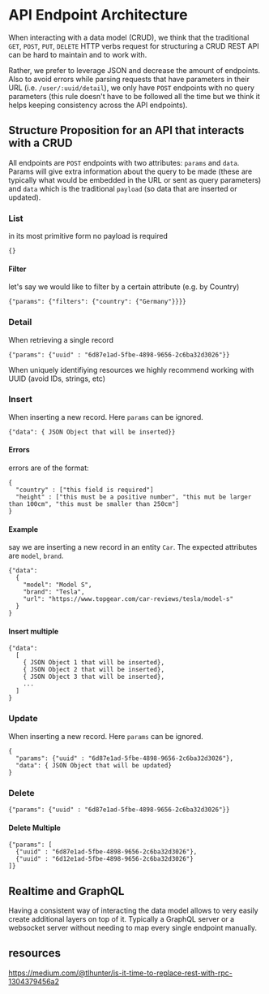 # API Endpoint Architecture

When interacting with a data model (CRUD), we think that the traditional `GET`, `POST`, `PUT`, `DELETE` HTTP verbs request for structuring a CRUD REST API can be hard to maintain and to work with.

Rather, we prefer to leverage JSON and decrease the amount of endpoints. Also to avoid errors while parsing requests that have parameters in their URL (i.e. `/user/:uuid/detail`), we only have `POST` endpoints with no query parameters (this rule doesn't have to be followed all the time but we think it helps keeping consistency across the API endpoints).

## Structure Proposition for an API that interacts with a CRUD

All endpoints are `POST` endpoints with two attributes: `params` and `data`. Params will give extra information about the query to be made (these are typically what would be embedded in the URL or sent as query parameters) and `data` which is the traditional `payload` (so data that are inserted or updated).

### List

in its most primitive form no payload is required
```
{}
```

#### Filter

let's say we would like to filter by a certain attribute (e.g. by Country)

```
{"params": {"filters": {"country": {"Germany"}}}}
```

### Detail

When retrieving a single record

```
{"params": {"uuid" : "6d87e1ad-5fbe-4898-9656-2c6ba32d3026"}}
```

When uniquely identifiying resources we highly recommend working with UUID (avoid IDs, strings, etc)

### Insert

When inserting a new record. Here `params` can be ignored.

```
{"data": { JSON Object that will be inserted}}
```

#### Errors

errors are of the format:

```
{
  "country" : ["this field is required"]
  "height" : ["this must be a positive number", "this mut be larger than 100cm", "this must be smaller than 250cm"]
}
```

#### Example

say we are inserting a new record in an entity `Car`. The expected attributes are `model`, `brand`.

```
{"data":
  {
    "model": "Model S",
    "brand": "Tesla",
    "url": "https://www.topgear.com/car-reviews/tesla/model-s"
  }
}
```

#### Insert multiple
```
{"data": 
  [
    { JSON Object 1 that will be inserted},
    { JSON Object 2 that will be inserted},
    { JSON Object 3 that will be inserted},
    ...
  ]
}
```


### Update

When inserting a new record. Here `params` can be ignored.

```
{
  "params": {"uuid" : "6d87e1ad-5fbe-4898-9656-2c6ba32d3026"},
  "data": { JSON Object that will be updated}
}
```

### Delete

```
{"params": {"uuid" : "6d87e1ad-5fbe-4898-9656-2c6ba32d3026"}}
```

#### Delete Multiple

```
{"params": [
  {"uuid" : "6d87e1ad-5fbe-4898-9656-2c6ba32d3026"},
  {"uuid" : "6d12e1ad-5fbe-4898-9656-2c6ba32d3026"}
]}
```

## Realtime and GraphQL

Having a consistent way of interacting the data model allows to very easily create additional layers on top of it. Typically a GraphQL server or a websocket server without needing to map every single endpoint manually.

## resources

https://medium.com/@tlhunter/is-it-time-to-replace-rest-with-rpc-1304379456a2

